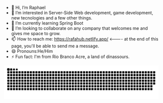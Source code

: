 - 👋 Hi, I’m Raphael
- 👀 I’m interested in Server-Side Web development, game development, new tecnologies and a few other things.
- 🌱 I’m currently learning Spring Boot
- 💞️ I’m looking to collaborate on any company that welcomes me and gives me space to grow.
- 📫 How to reach me: https://rafahub.netlify.app/  <---- at the end of this page, you'll be able to send me a message.
- 😄 Pronouns:He/Him
- ⚡ Fun fact: I'm from Rio Branco Acre, a land of dinassours.

<!---
RafInlove/RafInlove is a ✨ special ✨ repository because its `README.md` (this file) appears on your GitHub profile.
You can click the Preview link to take a look at your changes.
--->

<picture>
  <source media="(prefers-color-scheme: dark)" srcset="https://raw.githubusercontent.com/RafInlove/RafInlove/output/github-contribution-grid-snake-dark.svg">
  <source media="(prefers-color-scheme: light)" srcset="https://raw.githubusercontent.com/RafInlove/RafInlove/output/github-contribution-grid-snake.svg">
  <img alt="github contribution grid snake animation" src="https://raw.githubusercontent.com/RafInlove/RafInlove/output/github-contribution-grid-snake.svg">
</picture>
<br><br>
